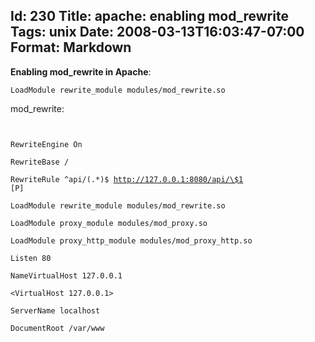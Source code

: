Id: 230
Title: apache: enabling mod_rewrite
Tags: unix
Date: 2008-03-13T16:03:47-07:00
Format: Markdown
--------------
**Enabling mod\_rewrite in Apache**:

`LoadModule rewrite_module modules/mod_rewrite.so`

mod\_rewrite:

<code>\
RewriteEngine On\
RewriteBase /\
RewriteRule \^api/(.\*)\$ http://127.0.0.1:8080/api/\$1 [P]\
LoadModule rewrite\_module modules/mod\_rewrite.so\
LoadModule proxy\_module modules/mod\_proxy.so\
LoadModule proxy\_http\_module modules/mod\_proxy\_http.so\
Listen 80\
NameVirtualHost 127.0.0.1\
<VirtualHost 127.0.0.1>\
 ServerName localhost\
 DocumentRoot /var/www\
</VirtualHost>\
</code>
